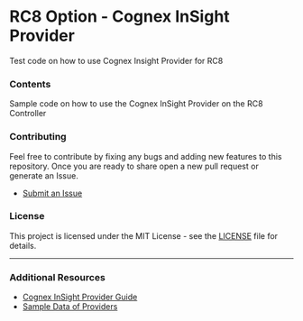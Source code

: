 # RC8 Option - Cognex InSight Provider

Test code on how to use Cognex Insight Provider for RC8

### Contents

Sample code on how to use the Cognex InSight Provider on the RC8 Controller

### Contributing 

Feel free to contribute by fixing any bugs and adding new features to this repository. 
Once you are ready to share open a new pull request or generate an Issue. 

- [Submit an Issue](https://github.com/DENSO-2DLab/RC8_Option-Cognex_InSight_Provider/issues)

### License 

This project is licensed under the MIT License - see the [LICENSE](LICENSE) file for details.

---

### Additional Resources

- [Cognex InSight Provider Guide](https://www.fa-manuals.denso-wave.com/subfolder/en/usermanuals/img/005927/In-Sight_Provider_en.pdf)
- [Sample Data of Providers](https://www.fa-manuals.denso-wave.com/en/usermanuals/001091/)
